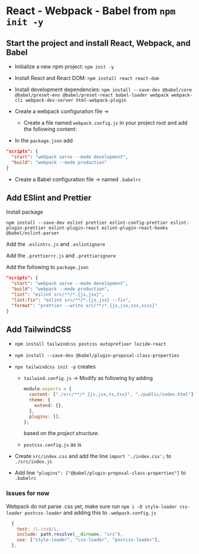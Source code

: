 # React - Webpack - Babel from `npm init -y`

## Start the project and install React, Webpack, and Babel

- Initialize a new npm project: `npm init -y`
- Install React and React DOM: `npm install react react-dom`
- Install development dependencies: `npm install --save-dev @babel/core @babel/preset-env @babel/preset-react babel-loader webpack webpack-cli webpack-dev-server html-webpack-plugin`
- Create a webpack configuration file ->

  - Create a file named `webpack.config.js` in your project root and add the following content:

- In the `package.json` add

```json
"scripts": {
  "start": "webpack serve --mode development",
  "build": "webpack --mode production"
}
```

- Create a Babel configuration file -> named `.babelrc`

## Add ESlint and Prettier

Install package

`npm install --save-dev eslint prettier eslint-config-prettier eslint-plugin-prettier eslint-plugin-react eslint-plugin-react-hooks @babel/eslint-parser`

Add the `.eslintrc.js` and `.eslintignore`

Add the `.prettierrc.js` and `.prettierignore`

Add the following to `package.json`

```json
"scripts": {
  "start": "webpack serve --mode development",
  "build": "webpack --mode production",
  "lint": "eslint src/**/*.{js,jsx}",
  "lint:fix": "eslint src/**/*.{js,jsx} --fix",
  "format": "prettier --write src/**/*.{js,jsx,css,scss}"
}
```

## Add TailwindCSS

- `npm install tailwindcss postcss autoprefixer lucide-react`
- `npm install --save-dev @babel/plugin-proposal-class-properties`
- `npx tailwindcss init -p` creates

  - `tailwind.config.js` -> Modify as following by adding

    ```javascript
    module.exports = {
      content: ["./src/**/*.{js,jsx,ts,tsx}", "./public/index.html"],
      theme: {
        extend: {},
      },
      plugins: [],
    };
    ```

    based on the _project structure_.

  - `postcss.config.js` as is

- Create `src/index.css` and add the line `import './index.css';` to `./src/index.js`
- Add line `"plugins": ["@babel/plugin-proposal-class-properties"]` to `.babelrc`

### Issues for now

Webpack do not parse .css yet, make sure run `npm i -D style-loader css-loader postcss-loader` and adding this to `.webpack.config.js`

```javascript
  {
    test: /\.css$/i,
    include: path.resolve(__dirname, "src"),
    use: ["style-loader", "css-loader", "postcss-loader"],
  },
```
